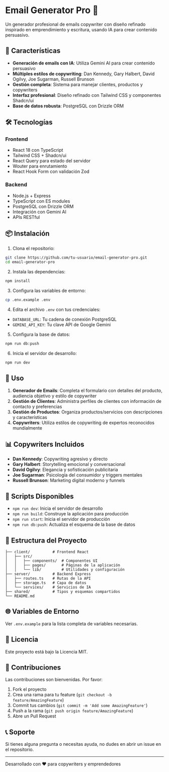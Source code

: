 # Email Generator Pro 📧

Un generador profesional de emails copywriter con diseño refinado inspirado en emprendimiento y escritura, usando IA para crear contenido persuasivo.

## 🚀 Características

- **Generación de emails con IA**: Utiliza Gemini AI para crear contenido persuasivo
- **Múltiples estilos de copywriting**: Dan Kennedy, Gary Halbert, David Ogilvy, Joe Sugarman, Russell Brunson
- **Gestión completa**: Sistema para manejar clientes, productos y copywriters
- **Interfaz profesional**: Diseño refinado con Tailwind CSS y componentes Shadcn/ui
- **Base de datos robusta**: PostgreSQL con Drizzle ORM

## 🛠️ Tecnologías

### Frontend
- React 18 con TypeScript
- Tailwind CSS + Shadcn/ui
- React Query para estado del servidor
- Wouter para enrutamiento
- React Hook Form con validación Zod

### Backend
- Node.js + Express
- TypeScript con ES modules
- PostgreSQL con Drizzle ORM
- Integración con Gemini AI
- APIs RESTful

## 📦 Instalación

1. Clona el repositorio:
```bash
git clone https://github.com/tu-usuario/email-generator-pro.git
cd email-generator-pro
```

2. Instala las dependencias:
```bash
npm install
```

3. Configura las variables de entorno:
```bash
cp .env.example .env
```

4. Edita el archivo `.env` con tus credenciales:
- `DATABASE_URL`: Tu cadena de conexión PostgreSQL
- `GEMINI_API_KEY`: Tu clave API de Google Gemini

5. Configura la base de datos:
```bash
npm run db:push
```

6. Inicia el servidor de desarrollo:
```bash
npm run dev
```

## 🌟 Uso

1. **Generador de Emails**: Completa el formulario con detalles del producto, audiencia objetivo y estilo de copywriter
2. **Gestión de Clientes**: Administra perfiles de clientes con información de contacto y preferencias
3. **Gestión de Productos**: Organiza productos/servicios con descripciones y características
4. **Copywriters**: Utiliza estilos de copywriting de expertos reconocidos mundialmente

## 📊 Copywriters Incluidos

- **Dan Kennedy**: Copywriting agresivo y directo
- **Gary Halbert**: Storytelling emocional y conversacional  
- **David Ogilvy**: Elegancia y sofisticación publicitaria
- **Joe Sugarman**: Psicología del consumidor y triggers mentales
- **Russell Brunson**: Marketing digital moderno y funnels

## 🔧 Scripts Disponibles

- `npm run dev`: Inicia el servidor de desarrollo
- `npm run build`: Construye la aplicación para producción
- `npm run start`: Inicia el servidor de producción
- `npm run db:push`: Actualiza el esquema de la base de datos

## 📁 Estructura del Proyecto

```
├── client/          # Frontend React
│   ├── src/
│   │   ├── components/  # Componentes UI
│   │   ├── pages/       # Páginas de la aplicación
│   │   └── lib/         # Utilidades y configuración
├── server/          # Backend Express
│   ├── routes.ts    # Rutas de la API
│   ├── storage.ts   # Capa de datos
│   └── services/    # Servicios de IA
├── shared/          # Tipos y esquemas compartidos
└── README.md
```

## 🌐 Variables de Entorno

Ver `.env.example` para la lista completa de variables necesarias.

## 📝 Licencia

Este proyecto está bajo la Licencia MIT.

## 🤝 Contribuciones

Las contribuciones son bienvenidas. Por favor:

1. Fork el proyecto
2. Crea una rama para tu feature (`git checkout -b feature/AmazingFeature`)
3. Commit tus cambios (`git commit -m 'Add some AmazingFeature'`)
4. Push a la rama (`git push origin feature/AmazingFeature`)
5. Abre un Pull Request

## 📞 Soporte

Si tienes alguna pregunta o necesitas ayuda, no dudes en abrir un issue en el repositorio.

---

Desarrollado con ❤️ para copywriters y emprendedores